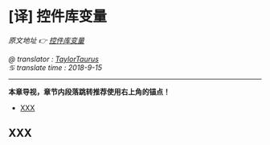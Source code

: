 # [译] 控件库变量

*原文地址 👉 [控件库变量][0]*

*@ translator : [TaylorTaurus](https://github.com/taylortaurus)*    
*♋ translate time : 2018-9-15*    

---

**本章导视，章节内段落跳转推荐使用右上角的锚点！**

- [XXX](#XXX)

## XXX

[0]: https://www.ranorex.com/help/latest/ranorex-studio-advanced/variables-parameter/repository-variables/